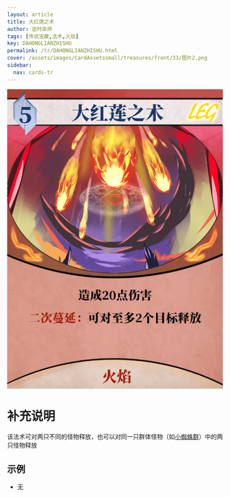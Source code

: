 ```yaml
---
layout: article
title: 大红莲之术
author: 逆时巫师
tags: [传说宝藏,法术,火焰]
key: DAHONGLIANZHISHU
permalink: /tr/DAHONGLIANZHISHU.html
cover: /assets/images/CardAssetssmall/treasures/front/33/图片2.png
sidebar:
  nav: cards-tr
---
```

![](/assets/images/CardAssets/treasures/front/33/图片2.png)

# 补充说明
该法术可对两只不同的怪物释放，也可以对同一只群体怪物（如[小蜘蛛群](/tr/XIAOZHIZHUQUN.html)）中的两只怪物释放


## 示例
* 无